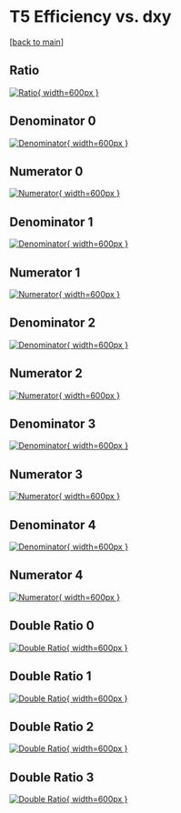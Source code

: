 # T5 Efficiency vs. dxy

[[back to main](./)]



## Ratio

[![Ratio](../mtv/var/T5_xtr_321_1_eff_dxy.png){ width=600px }](../mtv/var/T5_xtr_321_1_eff_dxy.pdf)

## Denominator 0

[![Denominator](../mtv/den/T5_xtr_321_1_eff_dxy_den0.png){ width=600px }](../mtv/den/T5_xtr_321_1_eff_dxy_den0.pdf)

## Numerator 0

[![Numerator](../mtv/num/T5_xtr_321_1_eff_dxy_num0.png){ width=600px }](../mtv/num/T5_xtr_321_1_eff_dxy_num0.pdf)

## Denominator 1

[![Denominator](../mtv/den/T5_xtr_321_1_eff_dxy_den1.png){ width=600px }](../mtv/den/T5_xtr_321_1_eff_dxy_den1.pdf)

## Numerator 1

[![Numerator](../mtv/num/T5_xtr_321_1_eff_dxy_num1.png){ width=600px }](../mtv/num/T5_xtr_321_1_eff_dxy_num1.pdf)

## Denominator 2

[![Denominator](../mtv/den/T5_xtr_321_1_eff_dxy_den2.png){ width=600px }](../mtv/den/T5_xtr_321_1_eff_dxy_den2.pdf)

## Numerator 2

[![Numerator](../mtv/num/T5_xtr_321_1_eff_dxy_num2.png){ width=600px }](../mtv/num/T5_xtr_321_1_eff_dxy_num2.pdf)

## Denominator 3

[![Denominator](../mtv/den/T5_xtr_321_1_eff_dxy_den3.png){ width=600px }](../mtv/den/T5_xtr_321_1_eff_dxy_den3.pdf)

## Numerator 3

[![Numerator](../mtv/num/T5_xtr_321_1_eff_dxy_num3.png){ width=600px }](../mtv/num/T5_xtr_321_1_eff_dxy_num3.pdf)

## Denominator 4

[![Denominator](../mtv/den/T5_xtr_321_1_eff_dxy_den4.png){ width=600px }](../mtv/den/T5_xtr_321_1_eff_dxy_den4.pdf)

## Numerator 4

[![Numerator](../mtv/num/T5_xtr_321_1_eff_dxy_num4.png){ width=600px }](../mtv/num/T5_xtr_321_1_eff_dxy_num4.pdf)

## Double Ratio 0

[![Double Ratio](../mtv/ratio/T5_xtr_321_1_eff_dxy_ratio0.png){ width=600px }](../mtv/ratio/T5_xtr_321_1_eff_dxy_ratio0.pdf)

## Double Ratio 1

[![Double Ratio](../mtv/ratio/T5_xtr_321_1_eff_dxy_ratio1.png){ width=600px }](../mtv/ratio/T5_xtr_321_1_eff_dxy_ratio1.pdf)

## Double Ratio 2

[![Double Ratio](../mtv/ratio/T5_xtr_321_1_eff_dxy_ratio2.png){ width=600px }](../mtv/ratio/T5_xtr_321_1_eff_dxy_ratio2.pdf)

## Double Ratio 3

[![Double Ratio](../mtv/ratio/T5_xtr_321_1_eff_dxy_ratio3.png){ width=600px }](../mtv/ratio/T5_xtr_321_1_eff_dxy_ratio3.pdf)


